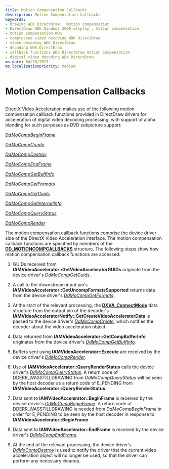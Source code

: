 ```yaml
---
title: Motion Compensation Callbacks
description: Motion Compensation Callbacks
keywords:
- drawing WDK DirectDraw , motion compensation
- DirectDraw WDK Windows 2000 display , motion compensation
- motion compensation WDK
- compressed video decoding WDK DirectDraw
- video decoding WDK DirectDraw
- decoding WDK DirectDraw
- callback functions WDK DirectDraw motion compensation
- digital video decoding WDK DirectDraw
ms.date: 04/20/2017
ms.localizationpriority: medium
---
```


# Motion Compensation Callbacks


## <span id="ddk_motion_compensation_callbacks_gg"></span><span id="DDK_MOTION_COMPENSATION_CALLBACKS_GG"></span>


[DirectX Video Acceleration](directx-video-acceleration.md) makes use of the following motion compensation callback functions provided in DirectDraw drivers for acceleration of digital video decoding processing, with support of alpha blending for such purposes as DVD subpicture support:

[*DdMoCompBeginFrame*](/windows/win32/api/ddrawint/nc-ddrawint-pdd_mocompcb_beginframe)

[*DdMoCompCreate*](/windows/win32/api/ddrawint/nc-ddrawint-pdd_mocompcb_create)

[*DdMoCompDestroy*](/windows/win32/api/ddrawint/nc-ddrawint-pdd_mocompcb_destroy)

[*DdMoCompEndFrame*](/windows/win32/api/ddrawint/nc-ddrawint-pdd_mocompcb_endframe)

[*DdMoCompGetBuffInfo*](/windows/win32/api/ddrawint/nc-ddrawint-pdd_mocompcb_getcompbuffinfo)

[*DdMoCompGetFormats*](/windows/win32/api/ddrawint/nc-ddrawint-pdd_mocompcb_getformats)

[*DdMoCompGetGuids*](/windows/win32/api/ddrawint/nc-ddrawint-pdd_mocompcb_getguids)

[*DdMoCompGetInternalInfo*](/windows/win32/api/ddrawint/nc-ddrawint-pdd_mocompcb_getinternalinfo)

[*DdMoCompQueryStatus*](/windows/win32/api/ddrawint/nc-ddrawint-pdd_mocompcb_querystatus)

[*DdMoCompRender*](/windows/win32/api/ddrawint/nc-ddrawint-pdd_mocompcb_render)

The motion compensation callback functions comprise the device driver side of the DirectX Video Acceleration interface. The motion compensation callback functions are specified by members of the [**DD\_MOTIONCOMPCALLBACKS**](/windows/win32/api/ddrawint/ns-ddrawint-dd_motioncompcallbacks) structure. The following steps show how motion compensation callback functions are accessed:

1.  GUIDs received from **IAMVideoAccelerator::GetVideoAcceleratorGUIDs** originate from the device driver's [*DdMoCompGetGuids*](/windows/win32/api/ddrawint/nc-ddrawint-pdd_mocompcb_getguids).

2.  A call to the downstream input pin's **IAMVideoAccelerator::GetUncompFormatsSupported** returns data from the device driver's [*DdMoCompGetFormats*](/windows/win32/api/ddrawint/nc-ddrawint-pdd_mocompcb_getformats).

3.  At the start of the relevant processing, the [**DXVA\_ConnectMode**](/windows-hardware/drivers/ddi/dxva/ns-dxva-_dxva_connectmode) data structure from the output pin of the decoder's **IAMVideoAcceleratorNotify::GetCreateVideoAcceleratorData** is passed to the device driver's [*DdMoCompCreate*](/windows/win32/api/ddrawint/nc-ddrawint-pdd_mocompcb_create), which notifies the decoder about the video acceleration object.

4.  Data returned from **IAMVideoAccelerator::GetCompBufferInfo** originates from the device driver's [*DdMoCompGetBuffInfo*](/windows/win32/api/ddrawint/nc-ddrawint-pdd_mocompcb_getcompbuffinfo).

5.  Buffers sent using **IAMVideoAccelerator::Execute** are received by the device driver's [*DdMoCompRender*](/windows/win32/api/ddrawint/nc-ddrawint-pdd_mocompcb_render).

6.  Use of **IAMVideoAccelerator::QueryRenderStatus** calls the device driver's [*DdMoCompQueryStatus*](/windows/win32/api/ddrawint/nc-ddrawint-pdd_mocompcb_querystatus). A return code of DDERR\_WASSTILLDRAWING from *DdMoCompQueryStatus* will be seen by the host decoder as a return code of E\_PENDING from **IAMVideoAccelerator::QueryRenderStatus**.

7.  Data sent to **IAMVideoAccelerator::BeginFrame** is received by the device driver's [*DdMoCompBeginFrame*](/windows/win32/api/ddrawint/nc-ddrawint-pdd_mocompcb_beginframe). A return code of DDERR\_WASSTILLDRAWING is needed from *DdMoCompBeginFrame* in order for E\_PENDING to be seen by the host decoder in response to **IAMVideoAccelerator::BeginFrame**.

8.  Data sent to **IAMVideoAccelerator::EndFrame** is received by the device driver's [*DdMoCompEndFrame*](/windows/win32/api/ddrawint/nc-ddrawint-pdd_mocompcb_endframe).

9.  At the end of the relevant processing, the device driver's [*DdMoCompDestroy*](/windows/win32/api/ddrawint/nc-ddrawint-pdd_mocompcb_destroy) is used to notify the driver that the current video acceleration object will no longer be used, so that the driver can perform any necessary cleanup.

 


